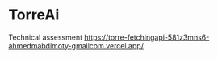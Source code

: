 # TorreAi
Technical assessment 
https://torre-fetchingapi-581z3mns6-ahmedmabdlmoty-gmailcom.vercel.app/ 
